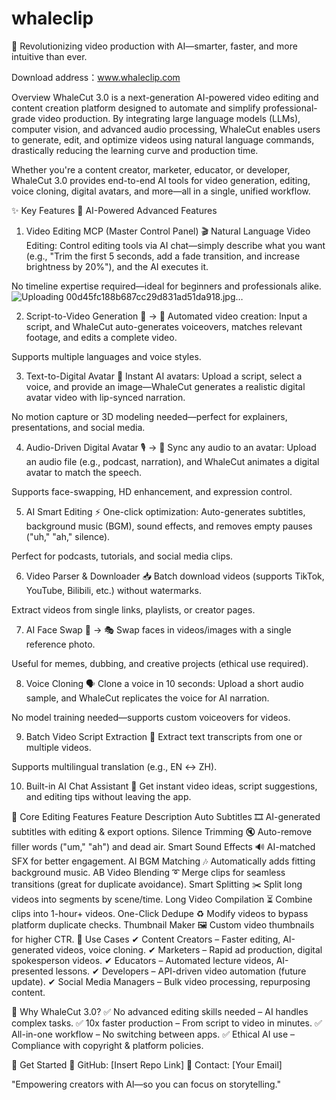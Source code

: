 # whaleclip
🚀 Revolutionizing video production with AI—smarter, faster, and more intuitive than ever.

Download address：www.whaleclip.com

Overview
WhaleCut 3.0 is a next-generation AI-powered video editing and content creation platform designed to automate and simplify professional-grade video production. By integrating large language models (LLMs), computer vision, and advanced audio processing, WhaleCut enables users to generate, edit, and optimize videos using natural language commands, drastically reducing the learning curve and production time.

Whether you're a content creator, marketer, educator, or developer, WhaleCut 3.0 provides end-to-end AI tools for video generation, editing, voice cloning, digital avatars, and more—all in a single, unified workflow.

✨ Key Features
🔹 AI-Powered Advanced Features
1. Video Editing MCP (Master Control Panel) 🎬
Natural Language Video Editing: Control editing tools via AI chat—simply describe what you want (e.g., "Trim the first 5 seconds, add a fade transition, and increase brightness by 20%"), and the AI executes it.

No timeline expertise required—ideal for beginners and professionals alike.
![Uploading 00d45fc188b687cc29d831ad51da918.jpg…]()


2. Script-to-Video Generation 📝 → 🎥
Automated video creation: Input a script, and WhaleCut auto-generates voiceovers, matches relevant footage, and edits a complete video.

Supports multiple languages and voice styles.

3. Text-to-Digital Avatar 👾
Instant AI avatars: Upload a script, select a voice, and provide an image—WhaleCut generates a realistic digital avatar video with lip-synced narration.

No motion capture or 3D modeling needed—perfect for explainers, presentations, and social media.

4. Audio-Driven Digital Avatar 🎙️ → 👤
Sync any audio to an avatar: Upload an audio file (e.g., podcast, narration), and WhaleCut animates a digital avatar to match the speech.

Supports face-swapping, HD enhancement, and expression control.

5. AI Smart Editing ⚡
One-click optimization: Auto-generates subtitles, background music (BGM), sound effects, and removes empty pauses ("uh," "ah," silence).

Perfect for podcasts, tutorials, and social media clips.

6. Video Parser & Downloader 📥
Batch download videos (supports TikTok, YouTube, Bilibili, etc.) without watermarks.

Extract videos from single links, playlists, or creator pages.

7. AI Face Swap 🤳 → 🎭
Swap faces in videos/images with a single reference photo.

Useful for memes, dubbing, and creative projects (ethical use required).

8. Voice Cloning 🗣️
Clone a voice in 10 seconds: Upload a short audio sample, and WhaleCut replicates the voice for AI narration.

No model training needed—supports custom voiceovers for videos.

9. Batch Video Script Extraction 📜
Extract text transcripts from one or multiple videos.

Supports multilingual translation (e.g., EN ↔ ZH).

10. Built-in AI Chat Assistant 💬
Get instant video ideas, script suggestions, and editing tips without leaving the app.

🔹 Core Editing Features
Feature	Description
Auto Subtitles 🎞️	AI-generated subtitles with editing & export options.
Silence Trimming 🔇	Auto-remove filler words ("um," "ah") and dead air.
Smart Sound Effects 🔊	AI-matched SFX for better engagement.
AI BGM Matching 🎶	Automatically adds fitting background music.
AB Video Blending ➰	Merge clips for seamless transitions (great for duplicate avoidance).
Smart Splitting ✂️	Split long videos into segments by scene/time.
Long Video Compilation ⏳	Combine clips into 1-hour+ videos.
One-Click Dedupe ♻️	Modify videos to bypass platform duplicate checks.
Thumbnail Maker 🖼️	Custom video thumbnails for higher CTR.
🎯 Use Cases
✔ Content Creators – Faster editing, AI-generated videos, voice cloning.
✔ Marketers – Rapid ad production, digital spokesperson videos.
✔ Educators – Automated lecture videos, AI-presented lessons.
✔ Developers – API-driven video automation (future update).
✔ Social Media Managers – Bulk video processing, repurposing content.

🚀 Why WhaleCut 3.0?
✅ No advanced editing skills needed – AI handles complex tasks.
✅ 10x faster production – From script to video in minutes.
✅ All-in-one workflow – No switching between apps.
✅ Ethical AI use – Compliance with copyright & platform policies.

📌 Get Started
🔗 GitHub: [Insert Repo Link]
📧 Contact: [Your Email]

"Empowering creators with AI—so you can focus on storytelling."
